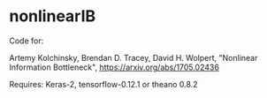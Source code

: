 # nonlinearIB
Code for:

Artemy Kolchinsky, Brendan D. Tracey, David H. Wolpert, "Nonlinear Information Bottleneck", https://arxiv.org/abs/1705.02436


Requires: Keras-2, tensorflow-0.12.1 or theano 0.8.2
